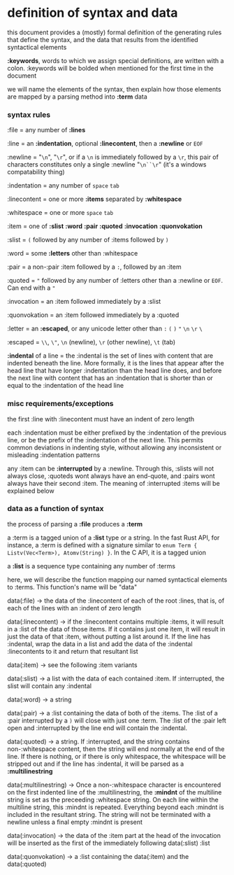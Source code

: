 # definition of syntax and data

this document provides a (mostly) formal definition of the generating rules that define the syntax, and the data that results from the identified syntactical elements

**:keywords**, words to which we assign special definitions, are written with a colon. :keywords will be bolded when mentioned for the first time in the document

we will name the elements of the syntax, then explain how those elements are mapped by a parsing method into **:term** data


### syntax rules

:file = any number of **:lines**

:line = an **:indentation**, optional **:linecontent**, then a **:newline** or `EOF`

:newline = "`\n`", "`\r`", or if a `\n` is immediately followed by a `\r`, this pair of characters constitutes only a single :newline "`\n``\r`" (it's a windows compatability thing)

:indentation = any number of `space` `tab`

:linecontent = one or more **:items** separated by **:whitespace**

:whitespace = one or more `space` `tab`

:item = one of **:slist** **:word** **:pair** **:quoted** **:invocation** **:quonvokation**



:slist = `(` followed by any number of :items followed by `)`

:word = some **:letters** other than :whitespace

:pair = a non-:pair :item followed by a `:`, followed by an :item

:quoted = `"` followed by any number of :letters other than a :newline or `EOF`. Can end with a `"`

:invocation = an :item followed immediately by a :slist

:quonvokation = an :item followed immediately by a :quoted



:letter = an **:escaped**, or any unicode letter other than `:` `(` `)` `"` `\n` `\r` `\`

:escaped = `\\`, `\"`, `\n` (newline), `\r` (other newline), `\t` (tab)

**:indental** of a line = the :indental is the set of lines with content that are indented beneath the line. More formally, it is the lines that appear after the head line that have longer :indentation than the head line does, and before the next line with content that has an :indentation that is shorter than or equal to the :indentation of the head line


### misc requirements/exceptions

the first :line with :linecontent must have an indent of zero length

each :indentation must be either prefixed by the :indentation of the previous line, or be the prefix of the :indentation of the next line. This permits common deviations in indenting style, without allowing any inconsistent or misleading :indentation patterns

any :item can be **:interrupted** by a :newline. Through this, :slists will not always close, :quoteds wont always have an end-quote, and :pairs wont always have their second :item. The meaning of :interrupted :items will be explained below



### data as a function of syntax

the process of parsing a **:file** produces a **:term**

a :term is a tagged union of a **:list** type or a string. In the fast Rust API, for instance, a :term is defined with a signature similar to `enum Term { Listv(Vec<Term>), Atomv(String) }`. In the C API, it is a tagged union

a **:list** is a sequence type containing any number of :terms

here, we will describe the function mapping our named syntactical elements to :terms. This function's name will be "data"

data(:file) → the data of the :linecontent of each of the root :lines, that is, of each of the lines with an :indent of zero length

data(:linecontent) → if the :linecontent contains multiple :items, it will result in a :list of the data of those items. If it contains just one item, it will result in just the data of that :item, without putting a list around it. If the line has :indental, wrap the data in a list and add the data of the :indental :linecontents to it and return that resultant list

data(:item) → see the following :item variants

data(:slist) → a list with the data of each contained :item. If :interrupted, the slist will contain any :indental

data(:word) → a string

data(:pair) → a :list containing the data of both of the :items. The :list of a :pair interrupted by a `)` will close with just one :term. The :list of the :pair left open and :interrupted by the line end will contain the :indental.

data(:quoted) → a string. If :interrupted, and the string contains non-:whitespace content, then the string will end normally at the end of the line. If there is nothing, or if there is only whitespace, the whitespace will be stripped out and if the line has :indental, it will be parsed as a **:multilinestring**

data(:multilinestring) → Once a non-:whitespace character is encountered on the first indented line of the :multilinestring, the **:mindnt** of the multiline string is set as the preceeding :whitespace string. On each line within the multiline string, this :mindnt is repeated. Everything beyond each :mindnt is included in the resultant string. The string will not be terminated with a newline unless a final empty :mindnt is present

data(:invocation) → the data of the :item part at the head of the invocation will be inserted as the first of the immediately following data(:slist) :list

data(:quonvokation) → a :list containing the data(:item) and the data(:quoted)
